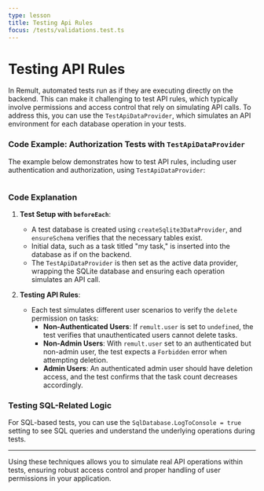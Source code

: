 ```yaml
---
type: lesson
title: Testing Api Rules
focus: /tests/validations.test.ts
---
```


# Testing API Rules

In Remult, automated tests run as if they are executing directly on the backend. This can make it challenging to test API rules, which typically involve permissions and access control that rely on simulating API calls. To address this, you can use the `TestApiDataProvider`, which simulates an API environment for each database operation in your tests.

### Code Example: Authorization Tests with `TestApiDataProvider`

The example below demonstrates how to test API rules, including user authentication and authorization, using `TestApiDataProvider`:

```file:/tests/authorization.test.ts title="tests/authorization.test.ts" collapse={1-6,19-100} add={9-17}

```

### Code Explanation

1. **Test Setup with `beforeEach`**:

   - A test database is created using `createSqlite3DataProvider`, and `ensureSchema` verifies that the necessary tables exist.
   - Initial data, such as a task titled "my task," is inserted into the database as if on the backend.
   - The `TestApiDataProvider` is then set as the active data provider, wrapping the SQLite database and ensuring each operation simulates an API call.

2. **Testing API Rules**:
   - Each test simulates different user scenarios to verify the `delete` permission on tasks:
     - **Non-Authenticated Users**: If `remult.user` is set to `undefined`, the test verifies that unauthenticated users cannot delete tasks.
     - **Non-Admin Users**: With `remult.user` set to an authenticated but non-admin user, the test expects a `Forbidden` error when attempting deletion.
     - **Admin Users**: An authenticated admin user should have deletion access, and the test confirms that the task count decreases accordingly.

### Testing SQL-Related Logic

For SQL-based tests, you can use the `SqlDatabase.LogToConsole = true` setting to see SQL queries and understand the underlying operations during tests.

---

Using these techniques allows you to simulate real API operations within tests, ensuring robust access control and proper handling of user permissions in your application.
